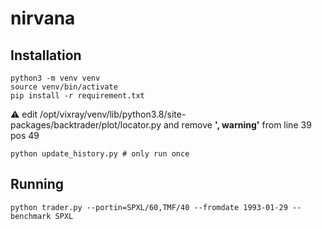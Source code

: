 # nirvana

## Installation
```
python3 -m venv venv
source venv/bin/activate
pip install -r requirement.txt
```

:warning: edit /opt/vixray/venv/lib/python3.8/site-packages/backtrader/plot/locator.py and remove **', warning'** from line 39 pos 49

```
python update_history.py # only run once
```

## Running
```
python trader.py --portin=SPXL/60,TMF/40 --fromdate 1993-01-29 --benchmark SPXL
```
